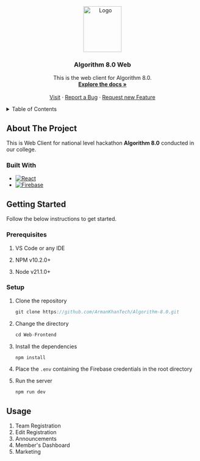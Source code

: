 <div align="center">
  <a href="https://github.com/ArmanKhanTech/Algorithm-8.0/">
    <img src="https://github.com/ArmanKhanTech/Algorithm-8.0/assets/92728787/73a7798c-6df0-475d-8384-a1486dfbcb25" alt="Logo" width="100" height="120">
  </a>

  <h3 align="center">Algorithm 8.0 Web</h3>

  <p align="center">
    This is the web client for Algorithm 8.0.
    <br />
    <a href="https://github.com/ArmanKhanTech/Algorithm-8.0/tree/master/Web-Frontend"><strong>Explore the docs »</strong></a>
    <br />
    <br />
    <a href="https://algorithm8.aiktc.ac.in/">Visit</a>
    ·
    <a href="https://github.com/ArmanKhanTech/Algorithm-8.0/issues">Report a Bug</a>
    ·
    <a href="https://github.com/ArmanKhanTech/Algorithm-8.0/issues">Request new Feature</a>
  </p>
</div>



<details>
  <summary>Table of Contents</summary>
  <ol>
    <li>
      <a href="#about-the-project">About the Project</a>
      <ul>
        <li><a href="#built-with">Built with</a></li>
      </ul>
    </li>
    <li>
      <a href="#getting-started">Getting Started</a>
      <ul>
        <li><a href="#prerequisites">Prerequisites</a></li>
        <li><a href="#setup">Setup</a></li>
      </ul>
    </li>
    <li><a href="#usage">Usage</a></li>
  </ol>
</details>



## About The Project

<p>This is Web Client for national level hackathon <b>Algorithm 8.0</b> conducted in our college.</p>


### Built With

* [![React][React]][React-url]
* [![Firebase][Firebase]][Firebase-url]



## Getting Started

Follow the below instructions to get started.


### Prerequisites

<ol>
  <li>
    <p>VS Code or any IDE</a>
  </li>
  <li>
    <p>NPM v10.2.0+</a>
  </li>
  <li>
    <p>Node v21.1.0+</a>
  </li>
</ol>


### Setup

1. Clone the repository

    ```js
    git clone https://github.com/ArmanKhanTech/Algorithm-8.0.git
    ```

2. Change the directory

    ```js
    cd Web-Frontend
    ```

3. Install the dependencies

    ```js
    npm install
    ```

4. Place the `.env` containing the Firebase credentials in the root directory
   
5. Run the server

    ```js
    npm run dev
    ```


## Usage

1. Team Registration
2. Edit Registration
3. Announcements
4. Member's Dashboard
5. Marketing


[React]: https://img.shields.io/badge/React-61DAFB.svg?style=for-the-badge&logo=React&logoColor=white
[React-url]: https://reactjs.org/
[Firebase]: https://img.shields.io/badge/Firebase-6495ED?style=for-the-badge&logo=Firebase&logoColor=white
[Firebase-url]: https://firebase.google.com/
